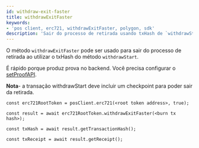 ```yaml
---
id: withdraw-exit-faster
title: withdrawExitFaster
keywords:
- 'pos client, erc721, withdrawExitFaster, polygon, sdk'
description: 'Sair do processo de retirada usando txHash de `withdrawStart`.'
---
```


O método `withdrawExitFaster` pode ser usado para sair do processo de retirada ao utilizar o txHash do método `withdrawStart`.


É rápido porque produz prova no backend. Você precisa configurar o [setProofAPI](/docs/develop/ethereum-polygon/matic-js/set-proof-api).

**Nota**- a transação withdrawStart deve incluir um checkpoint para poder sair da retirada.

```
const erc721RootToken = posClient.erc721(<root token address>, true);

const result = await erc721RootToken.withdrawExitFaster(<burn tx hash>);

const txHash = await result.getTransactionHash();

const txReceipt = await result.getReceipt();

```
